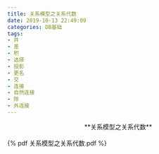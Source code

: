 ```yaml
---
title: 关系模型之关系代数
date: 2019-10-13 22:49:09
categories: DB基础
tags:
- 并
- 差
- 积
- 选择
- 投影
- 更名
- 交
- 连接
- 自然连接
- 除
- 外连接
---
```


<center>**关系模型之关系代数**</center>
<br>
{% pdf 关系模型之关系代数.pdf %} 
</br>
